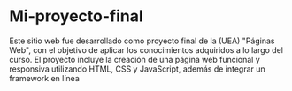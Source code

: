 # Mi-proyecto-final
Este sitio web fue desarrollado como proyecto final de la  (UEA) "Páginas Web", con el objetivo de aplicar los conocimientos adquiridos a lo largo del curso. El proyecto incluye la creación de una página web funcional y responsiva utilizando HTML, CSS y JavaScript, además de integrar un framework en línea 
